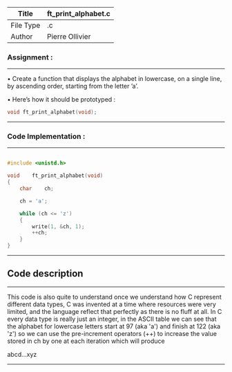| Title       | ft_print_alphabet.c |
| ----------- | ------------------- |
| File Type   | .c                  |
| Author      | Pierre Ollivier     |

### Assignment :
---

• Create a function that displays the alphabet in lowercase, on a single line, by ascending order, starting from the letter ’a’.

• Here’s how it should be prototyped :

```C
void ft_print_alphabet(void);
```

---

### Code Implementation :
---

```C

#include <unistd.h> 

void	ft_print_alphabet(void)
{
	char	ch;

	ch = 'a';

	while (ch <= 'z')
	{
		write(1, &ch, 1);
		++ch;
	}
}

```

---

## Code description
---

This code is also quite to understand once we understand how C represent
different data types, C was invented at a time where resources were very
limited, and the language reflect that perfectly as there is no fluff at all.
In C every data type is really just an integer, in the ASCII table we can see that the alphabet for lowercase letters start at 97 (aka 'a')
and finish at 122 (aka 'z') so we can use the pre-increment operators (++) to
increase the value stored in ch by one at each iteration which will produce

abcd...xyz

---

